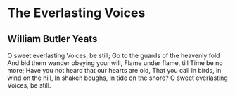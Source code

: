 # The Everlasting Voices
## William Butler Yeats
O sweet everlasting Voices, be still;
Go to the guards of the heavenly fold
And bid them wander obeying your will,
Flame under flame, till Time be no more;
Have you not heard that our hearts are old,
That you call in birds, in wind on the hill,
In shaken boughs, in tide on the shore?
O sweet everlasting Voices, be still.